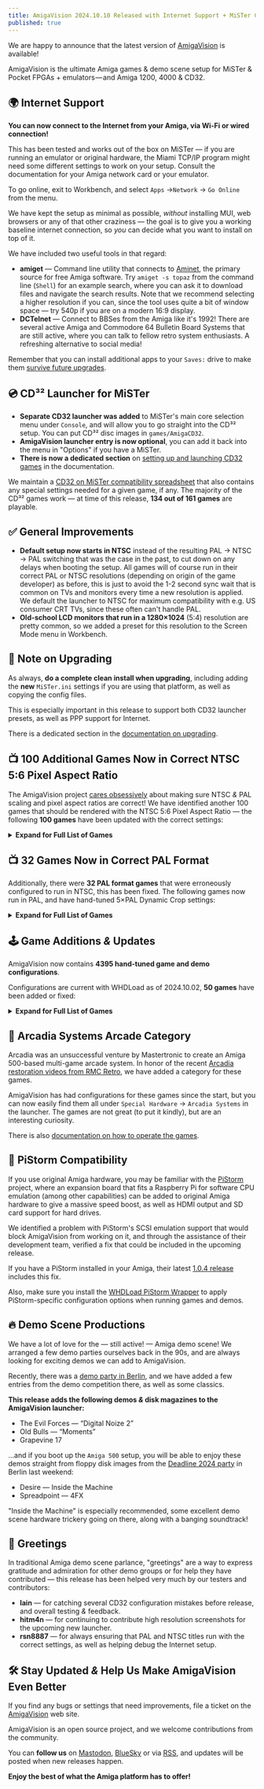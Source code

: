 ```yaml
---
title: AmigaVision 2024.10.10 Released with Internet Support + MiSTer CD32 Launcher, 182 Game Updates
published: true
---
```


We are happy to announce that the latest version of [AmigaVision] is available!

AmigaVision is the ultimate Amiga games & demo scene setup for MiSTer & Pocket FPGAs + emulators — and Amiga 1200, 4000 & CD32.

## 🌍 Internet Support

**You can now connect to the Internet from your Amiga, via Wi-Fi or wired connection!**

This has been tested and works out of the box on MiSTer — if you are running an emulator or original hardware, the Miami TCP/IP program might need some different settings to work on your setup. Consult the documentation for your Amiga network card or your emulator.

To go online, exit to Workbench, and select `Apps` →`Network` → `Go Online` from the menu.

We have kept the setup as minimal as possible, *without* installing MUI, web browsers or any of that other craziness — the goal is to give you a working baseline internet connection, so *you* can decide what you want to install on top of it.

We have included two useful tools in that regard:

* **amiget** — Command line utility that connects to [Aminet], the primary source for free Amiga software. Try `amiget -s topaz` from the command line (`Shell`) for an example search, where you can ask it to download files and navigate the search results. Note that we recommend selecting a higher resolution if you can, since the tool uses quite a bit of window space — try 540p if you are on a modern 16:9 display.
* **DCTelnet** — Connect to BBSes from the Amiga like it's 1992! There are several active Amiga and Commodore 64 Bulletin Board Systems that are still active, where you can talk to fellow retro system enthusiasts. A refreshing alternative to social media!

Remember that you can install additional apps to your `Saves:` drive to make them [survive future upgrades](https://amiga.vision/docs#custom-scripts).

## 💿 CD³² Launcher for MiSTer

* **Separate CD32 launcher was added** to MiSTer's main core selection menu under `Console`, and will allow you to go straight into the CD³² setup. You can put CD³² disc images in `games/AmigaCD32`.
* **AmigaVision launcher entry is now optional**, you can add it back into the menu in "Options" if you have a MiSTer.
* **There is now a dedicated section** on [setting up and launching CD32 games] in the documentation.

We maintain a [CD32 on MiSTer compatibility spreadsheet] that also contains any special settings needed for a given game, if any. The majority of the CD³² games work — at time of this release, **134 out of 161 games** are playable.

## ✅ General Improvements

* **Default setup now starts in NTSC** instead of the resulting PAL → NTSC → PAL switching that was the case in the past, to cut down on any delays when booting the setup. All games will of course run in their correct PAL or NTSC resolutions (depending on origin of the game developer) as before, this is just to avoid the 1-2 second sync wait that is common on TVs and monitors every time a new resolution is applied. We default the launcher to NTSC for maximum compatibility with e.g. US consumer CRT TVs, since these often can't handle PAL.
* **Old-school LCD monitors that run in a 1280×1024** (5:4) resolution are pretty common, so we added a preset for this resolution to the Screen Mode menu in Workbench.

## 📝 Note on Upgrading

As always, **do a complete clean install when upgrading**, including adding the **new** `MiSTer.ini` settings if you are using that platform, as well as copying the config files.

This is especially important in this release to support both CD32 launcher presets, as well as PPP support for Internet.

There is a dedicated section in the [documentation on upgrading].

## 📺 100 Additional Games Now in Correct NTSC 5:6 Pixel Aspect Ratio

The AmigaVision project [cares obsessively] about making sure NTSC *&* PAL scaling and pixel aspect ratios are correct! We have identified another 100 games that should be rendered with the NTSC 5:6 Pixel Aspect Ratio — the following **100 games** have been updated with the correct settings:

<details>
<summary><b>Expand for Full List of Games</b></summary>

* 4x4 Off-Road Racing
* ABC Monday Night Football
* Adventure Construction Set
* After Burner (Sega)
* Alien Fires 2199 A.D.
* Alien Syndrome
* Amiga Karate
* Archon: The Light and the Dark
* Archon II: Adept
* Arcticfox
* Arkanoid
* The Bard's Tale: Tales of the Unknown
* Battleship
* BattleTech: The Crescent Hawk's Inception
* Bill & Ted's Excellent Adventure
* Blue Angels: Formation Flight Simulation
* Breach
* Bubble Bobble
* Buck Rogers XXVc: Countdown to Doomsday
* Castle of Dr. Brain
* Castle of Dr. Brain (MT-32)
* Centurion: Defender of Rome
* The Chessmaster 2100
* Cosmic Relief: Prof. Renegade to the Rescue
* Das Boot
* DeathBringer (Spotlight)
* Deja Vu: A Nightmare Comes True!!
* Downhill Challenge
* Dragon Lord
* Dragon's Lair & Escape From Singe's Castle
* DragonStrike
* Dr. Doom's Revenge!
* EbonStar
* F-19 Stealth Fighter
* Falcon
* Fighter Duel Pro
* Fighting Soccer
* Final Assault
* Four Crystals of Trazere
* Four Crystals of Trazere (Get Legends Save Disk)
* Gunship
* Hacker
* HardBall II
* Hare Raising Havoc
* Harrier Combat Simulator
* Keef the Thief: A Boy and His Lockpick
* King's Bounty
* Links: The Challenge of Golf
* Little Computer People: House-On-A-Disk
* Manhunter 2: San Francisco
* Mind Walker
* Moebius
* Monkey Business
* MouseQuest
* Nuclear War
* Ogre
* One on One
* Out Run
* Over the Net
* Paladin
* Peter Beardsley's International Football
* Pioneer Plague
* Platoon
* Police Quest: In Pursuit of the Death Angel
* Police Quest III: The Kindred
* Police Quest III: The Kindred (MT-32)
* Prince of Persia
* Qix: The 'Computer Virus' Game
* Rambo III
* Red Lightning
* Seven Cities of Gold
* Shanghai
* Silent Service II
* Silicon Dreams
* SimCity
* Skyfox
* Spacecutter
* Space Harrier
* Space Quest: The Sarien Encounter
* Space Quest IV: Roger Wilco and the Time Rippers
* Space Quest IV: Roger Wilco and the Time Rippers (MT-32)
* Spacewrecked: 14 Billion Light Years From Earth
* Spirit of Excalibur
* Stellar 7
* Street Sports Basketball
* Sub Battle Simulator
* Sword of Aragon
* Thunder Blade
* Total Eclipse
* Treasures of the Savage Frontier
* Turbo Sprint
* Typhoon Thompson in Search for the Sea Child
* Ultima IV: Quest of the Avatar
* Universe 3
* Vortex
* Windwalker
* Where in the World Is Carmen Sandiego?
* World Games
* Zany Golf
* Amiga Dealer Demo

</details>

## 📺 32 Games Now in Correct PAL Format

Additionally, there were **32 PAL format games** that were erroneously configured to run in NTSC, this has been fixed. The following games now run in PAL, and have hand-tuned 5×PAL Dynamic Crop settings:

<details>
<summary><b>Expand for Full List of Games</b></summary>

* Aquaventura
* Archipelagos
* Arena
* Armour-geddon
* Back to the Future Part 3
* Better Dead Than Alien
* Bill's Tomato Game
* Carthage
* Chips Challenge
* Cluedo: Master Detective
* Cosmo Ranger
* Cytron
* Damocles
* Dark Castle
* Dark Side
* Elf (Ocean)
* Full Metal Planete
* Ghostbusters 2
* Golden Axe
* Hybris
* Killing Cloud
* Laser Squad
* Nightdawn
* Plague
* Plan 9 From Outer Space
* Plutos
* Prison
* Spaceball 
* Super Off Road
* Super Space Invaders
* Theme Park Mystery
* Tip-Off

</details>


## 🕹️ Game Additions *&* Updates

AmigaVision now contains **4395 hand-tuned game and demo configurations**.

Configurations are current with WHDLoad as of 2024.10.02, **50 games** have been added or fixed:

<details>
<summary><b>Expand for Full List of Games</b></summary>

* A320 Airbus
* A320 Airbus Edition Europa
* A320 Airbus Edition USA
* A320 Airbus Vol 2
* AirSupply
* Amidar
* Arcade Fruit Machine
* Aventura Espacial (Spanish)
* Aventura Original (Spanish)
* Blades Of Steel
* Celtic Heart
* Centerbase
* Clown-O-Mania
* Diosa De Cozumel (Spanish)
* DonkeyKong
* Doody
* Drip
* DynaBlaster
* Elevator Action
* Galaga
* HammerBoy
* Heimdall
* Heimdall (German)
* Heimdall (Spanish)
* Heimdall (French)
* Humans 2
* Humans 2 (German)
* Little Princess
* Little Princess2
* Mikro Mortal Tennis
* Ms. PacMan
* Rectangle
* Seelenturm (German)
* SexyDroids
* SpaceHarrier2
* Sqrxz2
* Sqrxz3
* Sqrxz4
* Super Gem'Z
* Tapper
* Tech
* Tetris AGA
* Tower of Souls
* Treasure Trap 2
* Trex Warrior
* Trolls
* Tubular Worlds
* Violator
* Willy The Kid (German)
* Windwalker 2

</details>

## 👾 Arcadia Systems Arcade Category

Arcadia was an unsuccessful venture by Mastertronic to create an Amiga 500-based multi-game arcade system. In honor of the recent [Arcadia restoration videos from RMC Retro](https://www.youtube.com/watch?v=gqDaVZ8TNL4), we have added a category for these games.

AmigaVision has had configurations for these games since the start, but you can now easily find them all under `Special Hardware` → `Arcadia Systems` in the launcher. The games are not great (to put it kindly), but are an interesting curiosity.

There is also [documentation on how to operate the games](https://amiga.vision/docs#what-is-arcadia-systems).

## 🥧 PiStorm Compatibility

If you use original Amiga hardware, you may be familiar with the [PiStorm](https://www.raspberrypi.com/news/pistorm-keeping-the-amiga-alive/) project, where an expansion board that fits a Raspberry Pi for software CPU emulation (among other capabilities) can be added to original Amiga hardware to give a massive speed boost, as well as HDMI output and SD card support for hard drives.

We identified a problem with PiStorm's SCSI emulation support that would block AmigaVision from working on it, and through the assistance of their development team, verified a fix that could be included in the upcoming release.

If you have a PiStorm installed in your Amiga, their latest [1.0.4 release](https://github.com/michalsc/Emu68/releases/tag/v1.0.4) includes this fix.

Also, make sure you install the [WHDLoad PiStorm Wrapper](https://drive.google.com/drive/folders/1cgGJ7pGQTOL4VZXLp_IFwdjUrVWDI3Mw) to apply PiStorm-specific configuration options when running games and demos.

## 🔥 Demo Scene Productions

We have a lot of love for the — still active! — Amiga demo scene! We arranged a few demo parties ourselves back in the 90s, and are always looking for exciting demos we can add to AmigaVision.

Recently, there was a [demo party in Berlin](https://www.demoparty.berlin), and we have added a few entries from the demo competition there, as well as some classics.

**This release adds the following demos *&* disk magazines to the AmigaVision launcher:**

* The Evil Forces — “Digital Noize 2”
* Old Bulls — “Moments”
* Grapevine 17 

…and if you boot up the `Amiga 500` setup, you will be able to enjoy these demos straight from floppy disk images from the [Deadline 2024 party](https://demozoo.org/parties/4775/#competition_19407) in Berlin last weekend:

* Desire — Inside the Machine
* Spreadpoint — 4FX 

"Inside the Machine" is especially recommended, some excellent demo scene hardware trickery going on there, along with a banging soundtrack!

## 🤝 Greetings

In traditional Amiga demo scene parlance, "greetings" are a way to express gratitude and admiration for other demo groups or for help they have contributed — this release has been helped very much by our testers and contributors:

* **Iain** — for catching several CD32 configuration mistakes before release, and overall testing *&* feedback.
* **hitm4n** — for continuing to contribute high resolution screenshots for the upcoming new launcher.
* **rsn8887** — for always ensuring that PAL and NTSC titles run with the correct settings, as well as helping debug the Internet setup.

## 🛠️ Stay Updated *&* Help Us Make AmigaVision Even Better

If you find any bugs or settings that need improvements, file a ticket on the [AmigaVision] web site. 

AmigaVision is an open source project, and we welcome contributions from the community.

You can **follow us** on [Mastodon], [BlueSky] or via [RSS], and updates will be posted when new releases happen.

**Enjoy the best of what the Amiga platform has to offer!**

[AmigaVision]:https://amiga.vision
[Mastodon]:https://mastodon.social/@amiga_vision
[BlueSky]:https://bsky.app/profile/amigavision.bsky.social
[RSS]:https://amiga.vision/feed.xml

[Aminet]:https://aminet.net
[CD32 on MiSTer compatibility spreadsheet]:https://amiga.vision/cd32
[documentation on upgrading]:https://amiga.vision/docs#upgrading
[setting up and launching CD32 games]:https://amiga.vision/docs#cd-games-support
[cares obsessively]:https://amiga/vision/sachs
[issue tracker]:https://github.com/amigavision/AmigaVision/issues